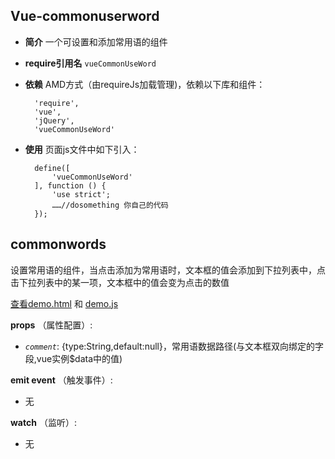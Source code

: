 ## Vue-commonuserword

+ __简介__ 一个可设置和添加常用语的组件
+ __require引用名__ `vueCommonUseWord`
+ __依赖__ AMD方式（由requireJs加载管理)，依赖以下库和组件：

        'require',
        'vue',
        'jQuery',
        'vueCommonUseWord'
+ __使用__ 页面js文件中如下引入：

        define([
            'vueCommonUseWord'
        ], function () {
            'use strict';
            ……//dosomething 你自己的代码
        }); 

## commonwords

  设置常用语的组件，当点击添加为常用语时，文本框的值会添加到下拉列表中，点击下拉列表中的某一项，文本框中的值会变为点击的数值
  
[查看demo.html](./demo.html) 和 [demo.js](./demo.js)

__props__ （属性配置）:
            
  + _`comment`_: {type:String,default:null}，常用语数据路径(与文本框双向绑定的字段,vue实例$data中的值)

__emit event__ （触发事件）:
            
  + 无

__watch__ （监听）:
            
  + 无